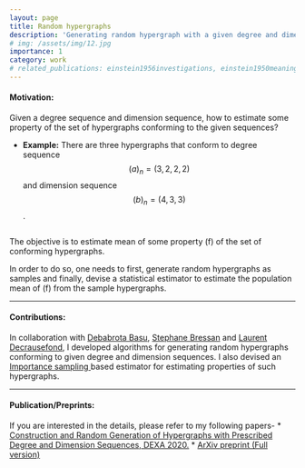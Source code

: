 ```yaml
---
layout: page
title: Random hypergraphs
description: 'Generating random hypergraph with a given degree and dimension contraints'
# img: /assets/img/12.jpg
importance: 1
category: work
# related_publications: einstein1956investigations, einstein1950meaning
---
```

<h4>Motivation:</h4> Given a degree sequence and dimension sequence, how to estimate some property of the set of hypergraphs conforming to the given sequences?

* <b>Example:</b>
There are three hypergraphs that conform to degree sequence $$(a)_n = (3,2,2,2)$$ and dimension sequence $$(b)_n = (4,3,3)$$.
<img class="img-fluid rounded z-depth-1" src="{{ '/assets/img/confighg.svg' | relative_url }}" alt="" title="Hypergraphs with a given degree and dimension sequence"/>
<!-- <div class="caption"> Hypergraphs with degree sequence (a)_n = (3,2,2,2) and dimension sequence $$(b)_n = (4,3,3)$$</div> -->

The objective is to estimate mean of some property \(f\) of the set of conforming hypergraphs. 
<img class="img-fluid rounded z-depth-1" src="{{ '/assets/img/appl1.svg' | relative_url }}" alt="" title="Estimating properties of the set of conforming hypergraphs"/>

In order to do so, one needs to first, generate random hypergraphs as samples and finally, devise a statistical estimator to estimate the population mean of \(f\) from the sample hypergraphs.
<hr>
<h4> Contributions: </h4>
In collaboration with <a href = "https://debabrota-basu.github.io/">Debabrota Basu</a>, <a href="https://www.comp.nus.edu.sg/~steph/"> Stephane Bressan</a> and <a href="http://decreusefond.telecom-paristech.fr/wordpress/"> Laurent Decrausefond</a>, I developed algorithms for generating random hypergraphs conforming to given degree and dimension sequences. I also devised an <a href="https://en.wikipedia.org/wiki/Importance_sampling"> Importance sampling </a> based estimator for estimating properties of such hypergraphs.
<hr>
<h4> Publication/Preprints: </h4>
If you are interested in the details, please refer to my following papers-
* <a href = "https://link.springer.com/chapter/10.1007/978-3-030-59051-2_9">Construction and Random Generation of Hypergraphs with Prescribed Degree and Dimension Sequences, DEXA 2020.<a> 
* <a href = "https://arxiv.org/pdf/2004.05429.pdf" > ArXiv preprint (Full version) </a>